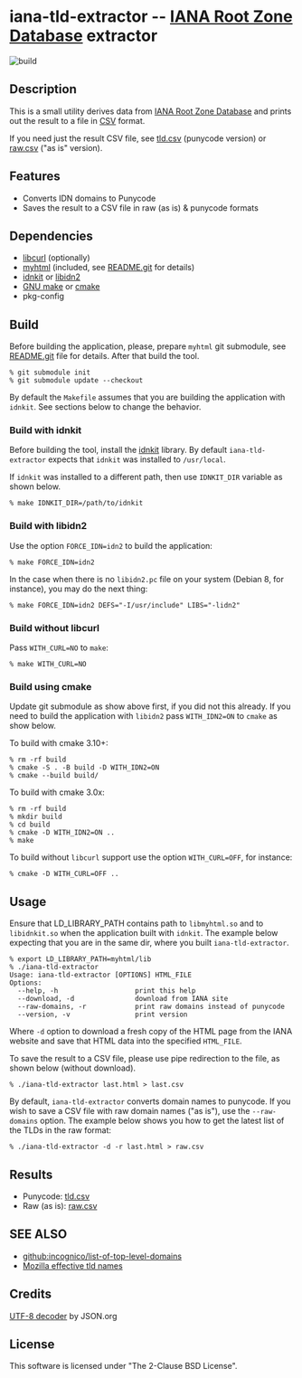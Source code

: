 # iana-tld-extractor -- [IANA Root Zone Database][1] extractor

![build](https://github.com/gh0stwizard/iana-tld-extractor/workflows/build/badge.svg)

## Description

This is a small utility derives data from [IANA Root Zone Database][1]
and prints out the result to a file in [CSV][5] format.

If you need just the result CSV file, see [tld.csv][7] (punycode version)
or [raw.csv][13] ("as is" version).


## Features

* Converts IDN domains to Punycode
* Saves the result to a CSV file in raw (as is) & punycode formats


## Dependencies

* [libcurl][2] (optionally)
* [myhtml][3] (included, see [README.git][9] for details)
* [idnkit][4] or [libidn2][12]
* [GNU make][6] or [cmake][14]
* pkg-config


## Build

Before building the application, please, prepare `myhtml`
git submodule, see [README.git][9] file for details.
After that build the tool.

```
% git submodule init
% git submodule update --checkout
```

By default the `Makefile` assumes that you are building
the application with `idnkit`. See sections below to change
the behavior.


### Build with idnkit

Before building the tool, install the [idnkit][4] library.
By default `iana-tld-extractor` expects that `idnkit` was
installed to `/usr/local`.

If `idnkit` was installed to a different path, then use
`IDNKIT_DIR` variable as shown below.


```
% make IDNKIT_DIR=/path/to/idnkit
```


### Build with libidn2

Use the option `FORCE_IDN=idn2` to build the application:

```
% make FORCE_IDN=idn2
```

In the case when there is no `libidn2.pc` file on your system
(Debian 8, for instance), you may do the next thing:

```
% make FORCE_IDN=idn2 DEFS="-I/usr/include" LIBS="-lidn2"
```


### Build without libcurl

Pass `WITH_CURL=NO` to `make`:

```
% make WITH_CURL=NO
```


### Build using cmake

Update git submodule as show above first, if you did not this already.
If you need to build the application with `libidn2` pass `WITH_IDN2=ON`
to `cmake` as show below.

To build with cmake 3.10+:

```
% rm -rf build
% cmake -S . -B build -D WITH_IDN2=ON
% cmake --build build/
```

To build with cmake 3.0x:

```
% rm -rf build
% mkdir build
% cd build
% cmake -D WITH_IDN2=ON ..
% make
```

To build without `libcurl` support use the option `WITH_CURL=OFF`,
for instance:

```
% cmake -D WITH_CURL=OFF ..
```


## Usage

Ensure that LD_LIBRARY_PATH contains path to `libmyhtml.so`
and to `libidnkit.so` when the application built with `idnkit`.
The example below expecting that you are in the same dir,
where you built `iana-tld-extractor`.

```
% export LD_LIBRARY_PATH=myhtml/lib
% ./iana-tld-extractor
Usage: iana-tld-extractor [OPTIONS] HTML_FILE
Options:
  --help, -h                   print this help
  --download, -d               download from IANA site
  --raw-domains, -r            print raw domains instead of punycode
  --version, -v                print version
```

Where `-d` option to download a fresh copy of the HTML page
from the IANA website and save that HTML data into
the specified `HTML_FILE`.

To save the result to a CSV file, please use pipe redirection
to the file, as shown below (without download).

```
% ./iana-tld-extractor last.html > last.csv
```

By default, `iana-tld-extractor` converts domain names to punycode.
If you wish to save a CSV file with raw domain names ("as is"), use
the `--raw-domains` option. The example below shows you how to get
the latest list of the TLDs in the raw format:

```
% ./iana-tld-extractor -d -r last.html > raw.csv
```


## Results

* Punycode: [tld.csv][7]
* Raw (as is): [raw.csv][13]


## SEE ALSO

* [github:incognico/list-of-top-level-domains][10]
* [Mozilla effective tld names][11]


## Credits

[UTF-8 decoder][8] by JSON.org


## License

This software is licensed under "The 2-Clause BSD License".


[1]: https://www.iana.org/domains/root/db
[2]: https://curl.haxx.se/
[3]: https://github.com/lexborisov/myhtml
[4]: https://jprs.co.jp/idn/index-e.html
[5]: https://en.wikipedia.org/wiki/Comma-separated_values
[6]: https://www.gnu.org/software/make/
[7]: /tld.csv
[8]: http://www.json.org/JSON_checker/
[9]: /README.git
[10]: https://github.com/incognico/list-of-top-level-domains
[11]: http://mxr.mozilla.org/mozilla-central/source/netwerk/dns/effective_tld_names.dat?raw=1
[12]: https://gitlab.com/libidn/libidn2
[13]: /raw.csv
[14]: https://cmake.org/
